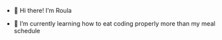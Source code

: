- 👋 Hi there! I’m Roula
  
- 🌱 I’m currently learning how to eat coding properly more than my meal schedule



<!---
stelliroula/stelliroula is a ✨ special ✨ repository because its `README.md` (this file) appears on your GitHub profile.
You can click the Preview link to take a look at your changes.
--->
